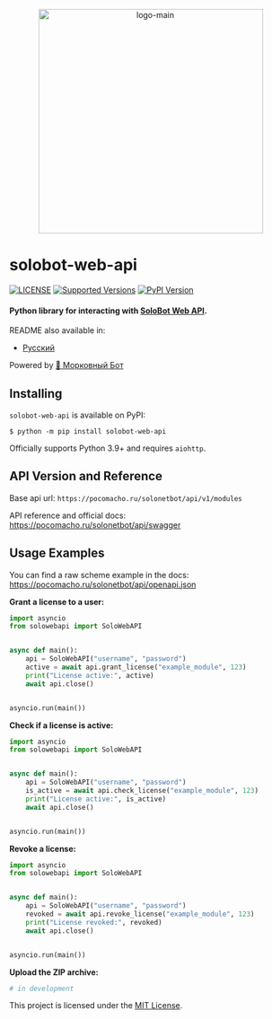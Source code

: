 <p align="center">
  <img src="https://pocomacho.ru/static/images/bot_mobile.png" alt="logo-main" height="400">
</p>

# solobot-web-api

[![LICENSE](https://img.shields.io/pypi/l/solobot-web-api)](LICENSE)
[![Supported Versions](https://img.shields.io/pypi/pyversions/aiohttp.svg)](https://pypi.org/project/solobot-web-api)
[![PyPI Version](https://img.shields.io/pypi/v/solobot-web-api?color=%23e04f1f)](https://pypi.org/project/solobot-web-api)

#### Python library for interacting with [SoloBot Web API](https://github.com/Vladless/Solo_bot/).

README also available in:

- [Русский](docs/README_ru.md)

Powered by [🥕 Морковный Бот](https://t.me/morkowniy_bot)

## Installing

`solobot-web-api` is available on PyPI:

```console
$ python -m pip install solobot-web-api
```

Officially supports Python 3.9+ and requires `aiohttp`.

## API Version and Reference

Base api url: `https://pocomacho.ru/solonetbot/api/v1/modules`

API reference and official docs: https://pocomacho.ru/solonetbot/api/swagger

## Usage Examples

You can find a raw scheme example in the docs: https://pocomacho.ru/solonetbot/api/openapi.json

**Grant a license to a user:**

```python
import asyncio
from solowebapi import SoloWebAPI


async def main():
    api = SoloWebAPI("username", "password")
    active = await api.grant_license("example_module", 123)
    print("License active:", active)
    await api.close()


asyncio.run(main())
```

**Check if a license is active:**

```python
import asyncio
from solowebapi import SoloWebAPI


async def main():
    api = SoloWebAPI("username", "password")
    is_active = await api.check_license("example_module", 123)
    print("License active:", is_active)
    await api.close()


asyncio.run(main())
```

**Revoke a license:**

```python
import asyncio
from solowebapi import SoloWebAPI


async def main():
    api = SoloWebAPI("username", "password")
    revoked = await api.revoke_license("example_module", 123)
    print("License revoked:", revoked)
    await api.close()


asyncio.run(main())
```

**Upload the ZIP archive:**

```python
# in development
```

This project is licensed under the [MIT License](LICENSE).